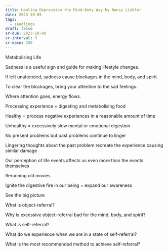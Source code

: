 ```yaml
---
title: Healing Depression the Mind-Body Way by Nancy Liebler
date: 2023-10-05
tags:
  - seedlings
draft: false
sr-due: 2023-10-08
sr-interval: 3
sr-ease: 250
---
```

Metabolising Life

Sadness is a useful sign and guide for making lifestyle changes.

If left unattended, sadness cause blockages in the mind, body, and spirit.

To clear the blockages, bring your attention to the sad feelings.

Where attention goes, energy flows.

Processing experience = digesting and metabolising food

Healthy = process negative experiences in a reasonable amount of time

Unhealthy = excessively slow mental or emotional digestion

No present problems but past problems continue to linger

Lingering thoughts about the past problem recreate the experience causing similar damage

Our perception of life events affects us even more than the events themselves

Rerunning old movies

Ignite the digestive fire in our being = expand our awareness

See the big picture

What is object-referral?

Why is excessive object-referral bad for the mind, body, and spirit?

What is self-referral?

What do we experience when we are in a state of self-referral?

What is the most recommended method to achieve self-referral?

